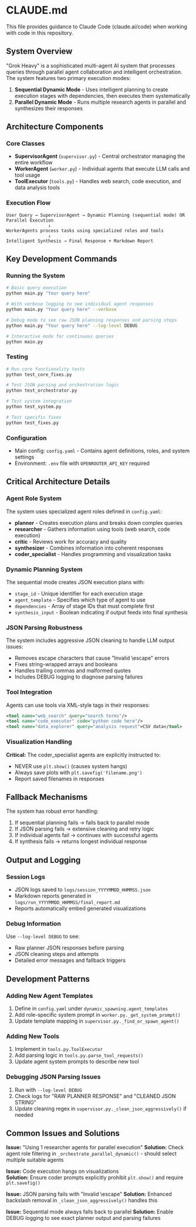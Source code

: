 # CLAUDE.md

This file provides guidance to Claude Code (claude.ai/code) when working with code in this repository.

## System Overview

"Grok Heavy" is a sophisticated multi-agent AI system that processes queries through parallel agent collaboration and intelligent orchestration. The system features two primary execution modes:

1. **Sequential Dynamic Mode** - Uses intelligent planning to create execution stages with dependencies, then executes them systematically
2. **Parallel Dynamic Mode** - Runs multiple research agents in parallel and synthesizes their responses

## Architecture Components

### Core Classes
- **SupervisorAgent** (`supervisor.py`) - Central orchestrator managing the entire workflow
- **WorkerAgent** (`worker.py`) - Individual agents that execute LLM calls and tool usage
- **ToolExecutor** (`tools.py`) - Handles web search, code execution, and data analysis tools

### Execution Flow
```
User Query → SupervisorAgent → Dynamic Planning (sequential mode) OR Parallel Execution
                ↓
WorkerAgents process tasks using specialized roles and tools
                ↓
Intelligent Synthesis → Final Response + Markdown Report
```

## Key Development Commands

### Running the System
```bash
# Basic query execution
python main.py "Your query here"

# With verbose logging to see individual agent responses
python main.py "Your query here" --verbose

# Debug mode to see raw JSON planning responses and parsing steps
python main.py "Your query here" --log-level DEBUG

# Interactive mode for continuous queries
python main.py
```

### Testing
```bash
# Run core functionality tests
python test_core_fixes.py

# Test JSON parsing and orchestration logic
python test_orchestrator.py

# Test system integration
python test_system.py

# Test specific fixes
python test_fixes.py
```

### Configuration
- Main config: `config.yaml` - Contains agent definitions, roles, and system settings
- Environment: `.env` file with `OPENROUTER_API_KEY` required

## Critical Architecture Details

### Agent Role System
The system uses specialized agent roles defined in `config.yaml`:
- **planner** - Creates execution plans and breaks down complex queries
- **researcher** - Gathers information using tools (web search, code execution)
- **critic** - Reviews work for accuracy and quality
- **synthesizer** - Combines information into coherent responses
- **coder_specialist** - Handles programming and visualization tasks

### Dynamic Planning System
The sequential mode creates JSON execution plans with:
- `stage_id` - Unique identifier for each execution stage
- `agent_template` - Specifies which type of agent to use
- `dependencies` - Array of stage IDs that must complete first
- `synthesis_input` - Boolean indicating if output feeds into final synthesis

### JSON Parsing Robustness
The system includes aggressive JSON cleaning to handle LLM output issues:
- Removes escape characters that cause "Invalid \escape" errors
- Fixes string-wrapped arrays and booleans
- Handles trailing commas and malformed quotes
- Includes DEBUG logging to diagnose parsing failures

### Tool Integration
Agents can use tools via XML-style tags in their responses:
```xml
<tool name="web_search" query="search terms"/>
<tool name="code_executor" code="python code here"/>
<tool name="data_explorer" query="analysis request">CSV data</tool>
```

### Visualization Handling
**Critical:** The coder_specialist agents are explicitly instructed to:
- NEVER use `plt.show()` (causes system hangs)
- Always save plots with `plt.savefig('filename.png')`
- Report saved filenames in responses

## Fallback Mechanisms

The system has robust error handling:
1. If sequential planning fails → falls back to parallel mode
2. If JSON parsing fails → extensive cleaning and retry logic
3. If individual agents fail → continues with successful agents
4. If synthesis fails → returns longest individual response

## Output and Logging

### Session Logs
- JSON logs saved to `logs/session_YYYYMMDD_HHMMSS.json`
- Markdown reports generated in `logs/run_YYYYMMDD_HHMMSS/final_report.md`
- Reports automatically embed generated visualizations

### Debug Information
Use `--log-level DEBUG` to see:
- Raw planner JSON responses before parsing
- JSON cleaning steps and attempts
- Detailed error messages and fallback triggers

## Development Patterns

### Adding New Agent Templates
1. Define in `config.yaml` under `dynamic_spawning.agent_templates`
2. Add role-specific system prompt in `worker.py._get_system_prompt()`
3. Update template mapping in `supervisor.py._find_or_spawn_agent()`

### Adding New Tools
1. Implement in `tools.py.ToolExecutor`
2. Add parsing logic in `tools.py.parse_tool_requests()`
3. Update agent system prompts to describe new tool

### Debugging JSON Parsing Issues
1. Run with `--log-level DEBUG`
2. Check logs for "RAW PLANNER RESPONSE" and "CLEANED JSON STRING"
3. Update cleaning regex in `supervisor.py._clean_json_aggressively()` if needed

## Common Issues and Solutions

**Issue:** "Using 1 researcher agents for parallel execution"
**Solution:** Check agent role filtering in `_orchestrate_parallel_dynamic()` - should select multiple suitable agents

**Issue:** Code execution hangs on visualizations  
**Solution:** Ensure coder prompts explicitly prohibit `plt.show()` and require `plt.savefig()`

**Issue:** JSON parsing fails with "Invalid \escape"
**Solution:** Enhanced backslash removal in `_clean_json_aggressively()` handles this

**Issue:** Sequential mode always falls back to parallel
**Solution:** Enable DEBUG logging to see exact planner output and parsing failures